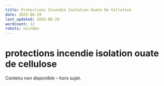 ```yaml
---
title: Protections Incendie Isolation Ouate De Cellulose
date: 2025-06-29
last_updated: 2025-06-29
wordcount: 12
robots: noindex
---
```


# protections incendie isolation ouate de cellulose

Contenu non disponible – hors sujet.